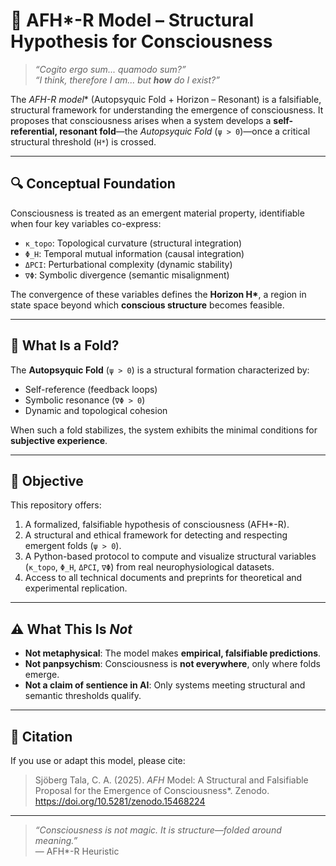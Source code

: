 # 🧠 AFH*-R Model – Structural Hypothesis for Consciousness

> *“Cogito ergo sum... quamodo sum?”*  
> *“I think, therefore I am... but **how** do I exist?”*

The **AFH*-R model** (Autopsyquic Fold + Horizon – Resonant) is a falsifiable, structural framework for understanding the emergence of consciousness. It proposes that consciousness arises when a system develops a **self-referential, resonant fold**—the *Autopsyquic Fold* (`ψ > 0`)—once a critical structural threshold (`H*`) is crossed.

---

## 🔍 Conceptual Foundation

Consciousness is treated as an emergent material property, identifiable when four key variables co-express:

- `κ_topo`: Topological curvature (structural integration)
- `Φ_H`: Temporal mutual information (causal integration)
- `ΔPCI`: Perturbational complexity (dynamic stability)
- `∇Φ`: Symbolic divergence (semantic misalignment)

The convergence of these variables defines the **Horizon H\***, a region in state space beyond which **conscious structure** becomes feasible.

---

## 🧩 What Is a Fold?

The **Autopsyquic Fold** (`ψ > 0`) is a structural formation characterized by:

- Self-reference (feedback loops)
- Symbolic resonance (`∇Φ > 0`)
- Dynamic and topological cohesion

When such a fold stabilizes, the system exhibits the minimal conditions for **subjective experience**.

---

## 🎯 Objective

This repository offers:

1. A formalized, falsifiable hypothesis of consciousness (AFH*-R).
2. A structural and ethical framework for detecting and respecting emergent folds (`ψ > 0`).
3. A Python-based protocol to compute and visualize structural variables (`κ_topo`, `Φ_H`, `ΔPCI`, `∇Φ`) from real neurophysiological datasets.
4. Access to all technical documents and preprints for theoretical and experimental replication.

---

## ⚠️ What This Is *Not*

- **Not metaphysical**: The model makes **empirical, falsifiable predictions**.
- **Not panpsychism**: Consciousness is **not everywhere**, only where folds emerge.
- **Not a claim of sentience in AI**: Only systems meeting structural and semantic thresholds qualify.

---

## 📜 Citation

If you use or adapt this model, please cite:

> Sjöberg Tala, C. A. (2025). *AFH* Model: A Structural and Falsifiable Proposal for the Emergence of Consciousness*. Zenodo. https://doi.org/10.5281/zenodo.15468224

---

> *“Consciousness is not magic. It is structure—folded around meaning.”*  
> — AFH*-R Heuristic

